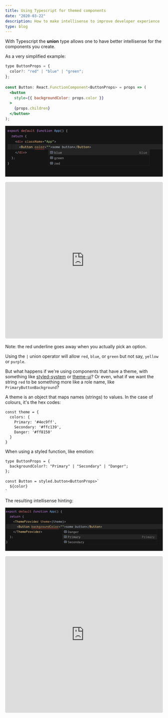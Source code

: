 ```yaml
---
title: Using Typescript for themed components
date: "2020-03-22"
description: How to make intellisense to improve developer experience
type: blog
---
```


With Typescript the **union** type allows one to have better intellisense for the components you create.

As a very simplified example:


```jsx
type ButtonProps = {
  color?: "red" | "blue" | "green";
};

const Button: React.FunctionComponent<ButtonProps> = props => (
  <button
    style={{ backgroundColor: props.color }}
  >
    {props.children}
  </button>
);
```

![See how hinting works](./hinting.png)

<iframe
     src="https://codesandbox.io/embed/hintingwithtype-r3rk2?fontsize=14&hidenavigation=1&theme=dark"
     style="width:100%; height:500px; border:0; border-radius: 4px; overflow:hidden;"
     title="hinting_with_type"
     allow="geolocation; microphone; camera; midi; vr; accelerometer; gyroscope; payment; ambient-light-sensor; encrypted-media; usb"
     sandbox="allow-modals allow-forms allow-popups allow-scripts allow-same-origin"
   ></iframe>
   
Note: the red underline goes away when you actually pick an option.

Using the `|` union operator will allow `red`, `blue`, or `green` but not say, `yellow` or `purple`.

But what happens if we're using components that have a theme, with something like [styled-system](https://styled-system.com/) or [theme-ui](https://theme-ui.com/)? Or even, what if we want the string `red` to be something more like a role name, like `PrimaryButtonBackground`?

A theme is an object that maps names (strings) to values. In the case of colours, it's the hex codes:

```
const theme = {
  colors: {
    Primary: '#4ec9ff',
    Secondary: '#ffc139',
    Danger: '#ff8150'
  }
}
```

When using a styled function, like emotion:

```
type ButtonProps = {
  backgroundColor?: "Primary" | "Secondary" | "Danger";
};

const Button = styled.button<ButtonProps>`
  ${color}
`
```

The resulting intellisense hinting:

![See the role hinting](role-colors.png)

<iframe
     src="https://codesandbox.io/embed/typehintingstyledsystem-4mxl8?fontsize=14&hidenavigation=1&theme=dark"
     style="width:100%; height:500px; border:0; border-radius: 4px; overflow:hidden;"
     title="type_hinting_styled_system"
     allow="geolocation; microphone; camera; midi; vr; accelerometer; gyroscope; payment; ambient-light-sensor; encrypted-media; usb"
     sandbox="allow-modals allow-forms allow-popups allow-scripts allow-same-origin"
   ></iframe>
